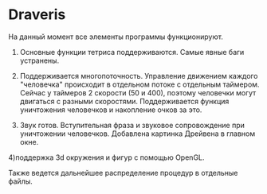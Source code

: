 Draveris
========
На данный момент все элементы программы функционируют.

1) Основные функции тетриса поддерживаются. Самые явные баги устранены.

2) Поддерживается многопоточность. Управление движением каждого "человечка" происходит в отдельном потоке с отдельным таймером.
Сейчас у таймеров 2 скорости (50 и 400), поэтому человечки могут двигаться с разными скоростями.
Поддерживается функция уничтожения человечков и накопление очков за это.

3) Звук готов. Вступительная фраза и звуковое сопровождение при уничтожении человечков. Добавлена картинка Дрейвена в главном окне.

4)поддержка 3d окружения и фигур с помощью OpenGL.

Также ведется дальнейшее распределение процедур в отдельные файлы.
